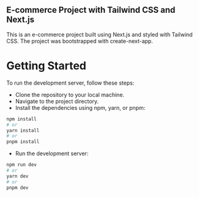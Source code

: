 ## E-commerce Project with Tailwind CSS and Next.js

This is an e-commerce project built using Next.js and styled with Tailwind CSS. The project was bootstrapped with create-next-app.

# Getting Started

To run the development server, follow these steps:

- Clone the repository to your local machine.
- Navigate to the project directory.
- Install the dependencies using npm, yarn, or pnpm:

```bash
npm install
# or
yarn install
# or
pnpm install
```

- Run the development server:

```bash
npm run dev
# or
yarn dev
# or
pnpm dev
```
